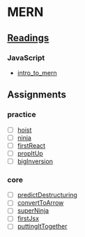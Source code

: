# MERN

## [Readings](readings/README.md)

### JavaScript

- [intro_to_mern](./readings/intro_to_mern/README.md)

## Assignments

### practice

- [ ] [hoist](./assignments/practice/hoist/README.md)
- [ ] [ninja](./assignments/practice/ninja/README.md)
- [ ] [firstReact](./assignments/practice/firstReact/README.md)
- [ ] [propItUp](./assignments/practice/propItUp/README.md)
- [ ] [bigInversion](./assignments/practice/bigInversion/README.md)

### core

- [ ] [predictDestructuring](./assignments/core/predictDestructuring/README.md)
- [ ] [convertToArrow](./assignments/core/convertToArrow/README.md)
- [ ] [superNinja](./assignments/core/superNinja/README.md)
- [ ] [firstJsx](./assignments/core/firstJsx/README.md)
- [ ] [puttingItTogether](./assignments/core/puttingItTogether/README.md)